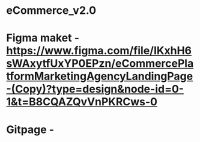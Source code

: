 # eCommerce_v2.0
# Figma maket - https://www.figma.com/file/IKxhH6sWAxytfUxYP0EPzn/eCommercePlatformMarketingAgencyLandingPage-(Copy)?type=design&node-id=0-1&t=B8CQAZQvVnPKRCws-0
# Gitpage -
